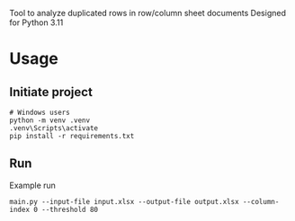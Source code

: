 Tool to analyze duplicated rows in row/column sheet documents
Designed for Python 3.11

# Usage

## Initiate project

```
# Windows users
python -m venv .venv
.venv\Scripts\activate
pip install -r requirements.txt
```

## Run

Example run
```
main.py --input-file input.xlsx --output-file output.xlsx --column-index 0 --threshold 80
```